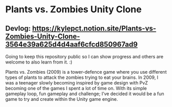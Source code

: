 # Plants vs. Zombies Unity Clone
 
## Devlog: https://kylepct.notion.site/Plants-vs-Zombies-Unity-Clone-3564e39a625d4d4aaf6cfcd850967ad9

Going to keep this repository public so I can show progress and others are welcome to also learn from it. :)
 
Plants vs. Zombies (2009) is a tower-defence game where you use different types of plants to attack the zombies trying to eat your brains. In 2009, I was a teenager slowly becoming inspired by game design with PvZ becoming one of the games I spent a lot of time on. With its simple gameplay loop, fun gameplay and challenge; I’ve decided it would be a fun game to try and create within the Unity game engine.

